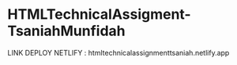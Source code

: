 # HTMLTechnicalAssigment-TsaniahMunfidah

LINK DEPLOY NETLIFY : 
htmltechnicalassignmenttsaniah.netlify.app
